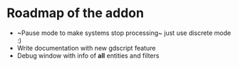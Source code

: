 # Roadmap of the addon

- ~Pause mode to make systems stop processing~ just use discrete mode :)
- Write documentation with new gdscript feature
- Debug window with info of __all__ entities and filters
